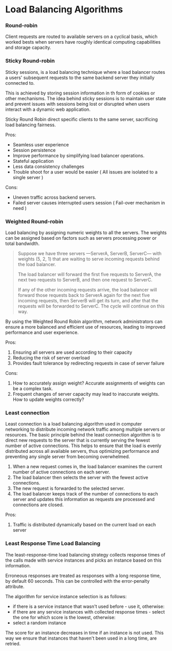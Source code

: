 # Load Balancing Algorithms

### Round-robin

Client requests are routed to available servers on a cyclical basis, which worked bests when servers have roughly
identical computing capabilities and storage capacity.

### Sticky Round-robin

Sticky sessions, is a load balancing technique where a load balancer routes a users' subsequent requests to the same
backend server they initially connected to.

This is achieved by storing session information in th form of cookies or other mechanisms. The idea behind sticky
sessions is to maintain user state and prevent issues with sessions being lost or disrupted when users interact with a
dynamic web application.

Sticky Round Robin direct specific clients to the same server, sacrificing load balancing fairness.

Pros:

- Seamless user experience
- Session persistence
- Improve performance by simplifying load balancer operations.
- Stateful application
- Less data consistency challenges
- Trouble shoot for a user would be easier ( All issues are isolated to a single server )

Cons:

- Uneven traffic across backend servers.
- Failed server causes interrupted users session ( Fail-over mechanism in need )

### Weighted Round-robin

Load balancing by assigning numeric weights to all the servers. The weights can be assigned based on factors such as
servers processing power or total bandwidth.

> Suppose we have three servers —ServerA, ServerB, ServerC— with weights (5, 2, 1) that are waiting to serve incoming
> requests behind the load balancer.
>
> The load balancer will forward the first five requests to ServerA, the next two requests to ServerB, and then one
> request to ServerC.
>
> If any of the other incoming requests arrive, the load balancer will forward those requests back to ServerA again for
> the next five incoming requests, then ServerB will get its turn, and after that the requests will be forwarded to
> ServerC. The cycle will continue on this way.

By using the Weighted Round Robin algorithm, network administrators can ensure a more balanced and efficient use of
resources, leading to improved performance and user experience.

Pros:

1. Ensuring all servers are used according to their capacity
2. Reducing the risk of server overload
3. Provides fault tolerance by redirecting requests in case of server failure

Cons:

1. How to accurately assign weight? Accurate assignments of weights can be a complex task.
2. Frequent changes of server capacity may lead to inaccurate weights. How to update weights correctly?

### Least connection

Least connection is a load balancing algorithm used in computer networking to distribute incoming network traffic
among multiple servers or resources. The basic principle behind the least connection algorithm is to direct new requests
to the server that is currently serving the fewest number of active connections. This helps to ensure that the load is
evenly distributed across all available servers, thus optimizing performance and preventing any single server from
becoming overwhelmed.

1. When a new request comes in, the load balancer examines the current number of active connections on each server.
2. The load balancer then selects the server with the fewest active connections.
3. The new request is forwarded to the selected server.
4. The load balancer keeps track of the number of connections to each server and updates this information as requests
   are
   processed and connections are closed.

Pros:

1. Traffic is distributed dynamically based on the current load on each server

### Least Response Time Load Balancing

The least-response-time load balancing strategy collects response times of the calls made with service instances and
picks an instance based on this information.

Erroneous responses are treated as responses with a long response time, by default 60 seconds. This can be controlled
with the error-penalty attribute.

The algorithm for service instance selection is as follows:

- if there is a service instance that wasn't used before - use it, otherwise:
- if there are any service instances with collected response times - select the one for which score is the lowest,
  otherwise:
- select a random instance

The score for an instance decreases in time if an instance is not used. This way we ensure that instances that haven't
been used in a long time, are retried.


